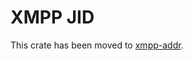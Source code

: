 # XMPP JID

This crate has been moved to [xmpp-addr].

[xmpp-addr]: https://crates.io/crates/xmpp-addr
